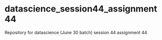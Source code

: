 # datascience_session44_assignment44
Repository for datascience (June 30 batch) session 44 assignment 44
